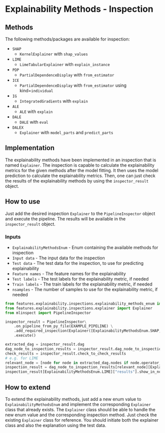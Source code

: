 Explainability Methods - Inspection
==============================================

## Methods
The following methods/packages are available for inspection:
- `SHAP`
  - `KernelExplainer` with `shap_values`
- `LIME`
  - `LimeTabularExplainer` with `explain_instance`
- `PDP`
  - `PartialDependenceDisplay` with `from_estimator`
- `ICE`
  - `PartialDependenceDisplay` with `from_estimator` using kind=`individual`
- `IG`
  - `IntegratedGradients` with `explain`
- `ALE`
  - `ALE` with `explain`
- `DALE`
  - `DALE` with `eval`
- `DALEX`
  - `Explainer` with `model_parts` and `predict_parts`

## Implementation
The explainability methods have been implemented in an inspection that is named `Explainer`. The inspection is capable to calculate the explainability metrics for the given methods after the model fitting. It then uses the model prediction to calculate the explainability metrics. Then, one can just check the results of the explainability methods by using the `inspector_result` object.

## How to use
Just add the desired inspection `Explainer` to the `PipelineInspector` object and execute the pipeline. The results will be available in the `inspector_result` object.

### Inputs
- `ExplainabilityMethodsEnum` - Enum containing the available methods for inspection
- `Input data` - The input data for the inspection
- `Test data` - The test data for the inspection, to use for predicting explainability
- `Feature names` - The feature names for the explainability
- `Test labels` - The test labels for the explainability metric, if needed
- `Train labels` - The train labels for the explainability metric, if needed
- `nsamples` - The number of samples to use for the explainability metric, if needed

```python
from features.explainability.inspections.explainability_methods_enum import ExplainabilityMethodsEnum
from features.explainability.inspections.explainer import Explainer
from mlinspect import PipelineInspector

inspector_result = PipelineInspector\
    .on_pipeline_from_py_file(EXAMPLE_PIPELINE) \
    .add_required_inspection(Explainer([ExplainabilityMethodsEnum.SHAP, ExplainabilityMethodsEnum.LIME, ExplainabilityMethodsEnum.PDP, ExplainabilityMethodsEnum.ICE, ExplainabilityMethodsEnum.INTEGRATED_GRADIENTS, ExplainabilityMethodsEnum.ALE, ExplainabilityMethodsEnum.DALE, ExplainabilityMethodsEnum.DALEX], X_t_train.view(np.ndarray), X_t_test.view(np.ndarray), featurisation.get_feature_names_out(), y_test, y_train)) \
    .execute()

extracted_dag = inspector_result.dag
dag_node_to_inspection_results = inspector_result.dag_node_to_inspection_results
check_results = inspector_result.check_to_check_results
# e.g. for LIME
relevant_node = [node for node in extracted_dag.nodes if node.operator_info.operator in {OperatorType.ESTIMATOR,}][0]
inspection_result = dag_node_to_inspection_results[relevant_node][Explainer([ExplainabilityMethodsEnum.LIME,], X_t_train.view(np.ndarray), X_t_test.view(np.ndarray), featurisation.get_feature_names_out(),y_test, y_train)]
inspection_result[ExplainabilityMethodsEnum.LIME]["results"].show_in_notebook()
```

## How to extend
To extend the explainability methods, just add a new enum value to `ExplainabilityMethodsEnum` and implement the corresponding `Explainer` class that already exists. The `Explainer` class should be able to handle the new enum value and the corresponding inspection method. Just check the existing `Explainer` class for reference.
You should initiate both the explainer class and also the explanation using the test data.
